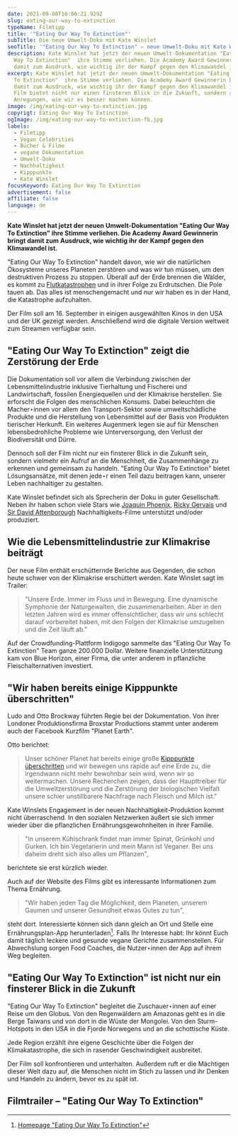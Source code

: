 ```yaml
---
date: 2021-09-08T16:00:21.929Z
slug: eating-our-way-to-extinction
typeName: Filmtipp
title: '"Eating Our Way To Extinction"'
subTitle: Die neue Umwelt-Doku mit Kate Winslet
seoTitle: '"Eating Our Way To Extinction" – neue Umwelt-Doku mit Kate Winslet'
description: Kate Winslet hat jetzt der neuen Umwelt-Dokumentation "Eating Our
  Way To Extinction"  ihre Stimme verliehen. Die Academy Award Gewinnerin bringt
  damit zum Ausdruck, wie wichtig ihr der Kampf gegen den Klimawandel ist.
excerpt: Kate Winslet hat jetzt der neuen Umwelt-Dokumentation "Eating Our Way
  To Extinction"  ihre Stimme verliehen. Die Academy Award Gewinnerin bringt
  damit zum Ausdruck, wie wichtig ihr der Kampf gegen den Klimawandel ist. Der
  Film bietet nicht nur einen finsteren Blick in die Zukunft, sondern auch
  Anregungen, wie wir es besser machen können.
image: /img/eating-our-way-to-extinction.jpg
copyrigt: Eating Our Way To Extinction
ogImage: /img/eating-our-way-to-extinction-fb.jpg
labels:
  - Filmtipp
  - Vegan Celebrities
  - Bücher & Filme
  - vegane Dokumentation
  - Umwelt-Doku
  - Nachhaltigkeit
  - Kipppunkte
  - Kate Winslet
focusKeyword: Eating Our Way To Extinction
advertisement: false
affiliate: false
language: de
---
```

**Kate Winslet hat jetzt der neuen Umwelt-Dokumentation "Eating Our Way To Extinction"  ihre Stimme verliehen. Die Academy Award Gewinnerin bringt damit zum Ausdruck, wie wichtig ihr der Kampf gegen den Klimawandel ist.**

"Eating Our Way To Extinction" handelt davon, wie wir die natürlichen Ökosysteme unseres Planeten zerstören und was wir tun müssen, um den destruktiven Prozess zu stoppen. Überall auf der Erde brennen die Wälder, es kommt zu [Flutkatastrophen](/2021/07/tiere-als-hochwasser-opfer/) und in ihrer Folge zu Erdrutschen. Die Pole tauen ab. Das alles ist menschengemacht und nur wir haben es in der Hand, die Katastrophe aufzuhalten.

Der Film soll am 16. September in einigen ausgewählten Kinos in den USA und der UK gezeigt werden. Anschließend wird die digitale Version weltweit zum Streamen verfügbar sein.

## "Eating Our Way To Extinction" zeigt die Zerstörung der Erde

Die Dokumentation soll vor allem die Verbindung zwischen der Lebensmittelindustrie inklusive Tierhaltung und Fischerei und Landwirtschaft, fossilen Energiequellen und der Klimakrise herstellen. Sie erforscht die Folgen des menschlichen Konsums. Dabei beleuchten die Macher⋆innen vor allem den Transport-Sektor sowie umweltschädliche Produkte und die Herstellung von Lebensmittel auf der Basis von Produkten tierischer Herkunft. Ein weiteres Augenmerk legen sie auf für Menschen lebensbedrohliche Probleme wie Unterversorgung, den Verlust der Biodiversität und Dürre.

Dennoch soll der Film nicht nur ein finsterer Blick in die Zukunft sein, sondern vielmehr ein Aufruf an die Menschheit, die Zusammenhänge zu erkennen und gemeinsam zu handeln. "Eating Our Way To Extinction" bietet Lösungsansätze, mit denen jede⋆r einen Teil dazu beitragen kann, unserer Leben nachhaltiger zu gestalten.

Kate Winslet befindet sich als Sprecherin der Doku in guter Gesellschaft. Neben ihr haben schon viele Stars wie [Joaquin Phoenix](/tag/joaquin-phoenix), [Ricky Gervais](/2021/03/save-ralph/) und [Sir David Attenborough](2020/08/a-life-on-our-planet/) Nachhaltigkeits-Filme unterstützt und/oder produziert.

## Wie die Lebensmittelindustrie zur Klimakrise beiträgt 

Der neue Film enthält erschütternde Berichte aus Gegenden, die schon heute schwer von der Klimakrise erschüttert werden. Kate Winslet sagt im Trailer: 

> "Unsere Erde. Immer im Fluss und in Bewegung. Eine dynamische Symphonie der Naturgewalten, die zusammenarbeiten. Aber in den letzten Jahren wird es immer offensichtlicher, dass wir uns schlecht darauf vorbereitet haben, mit den Folgen der Klimakrise umzugehen und die Zeit läuft ab."

Auf der Crowdfunding-Plattform Indigogo sammelte das "Eating Our Way To Extinction" Team ganze 200.000 Dollar. Weitere finanzielle Unterstützung kam von Blue Horizon, einer Firma, die unter anderem in pflanzliche Fleischalternativen investiert.

## "Wir haben bereits einige Kipppunkte überschritten"

Ludo and Otto Brockway führten Regie bei der Dokumentation. Von ihrer Londoner Produktionsfirma  Broxstar Productions stammt unter anderem auch der Facebook Kurzfilm "Planet Earth".

Otto berichtet:

> Unser schöner Planet hat bereits einige große [Kipppunkte überschritten](/2021/08/golfstrom-kipppunkt/) und wir bewegen uns rapide auf eine Erde zu, die irgendwann nicht mehr bewohnbar sein wird, wenn wir so weitermachen. Unsere Recherchen zeigen, dass der Haupttreiber für die Umweltzerstörung und die Zerstörung der biologischen Vielfalt unsere schier unstillbarere Nachfrage nach Fleisch und Milch ist."

Kate Winslets Engagement in der neuen Nachhaltigkeit-Produktion kommt nicht überraschend. In den sozialen Netzwerken äußert sie sich immer wieder über die pflanzlichen Ernährungsgewohnheiten in ihrer Familie.

> "In unserem Kühlschrank findet man immer Spinat, Grünkohl und Gurken. Ich bin Vegetarierin und mein Mann ist Veganer. Bei uns daheim dreht sich also alles um Pflanzen", 

berichtete sie erst kürzlich wieder.

Auch auf der Website des Films gibt es interessante Informationen zum Thema Ernährung.

> "Wir haben jeden Tag die Möglichkeit, dem Planeten, unserem Gaumen und unserer Gesundheit etwas Gutes zu tun",

steht dort. Interessierte können sich dann gleich an Ort und Stelle eine Ernährungsplan-App herunterladen[^1]. Falls Ihr Interesse habt: Ihr könnt Euch damit täglich leckere und gesunde vegane Gerichte zusammenstellen. Für Abwechslung sorgen Food Coaches, die Nutzer⋆innen der App auf ihrem Weg begleiten.

## "Eating Our Way To Extinction" ist nicht nur ein finsterer Blick in die Zukunft

"Eating Our Way To Extinction" begleitet die Zuschauer⋆innen auf einer Reise um den Globus. Von den Regenwäldern am Amazonas geht es in die Berge Taiwans und von dort in die Wüste der Mongolei. Von den Sturm-Hotspots in den USA in die Fjorde Norwegens und an die schottische Küste.

Jede Region erzählt ihre eigene Geschichte über die Folgen der Klimakatastrophe, die sich in rasender Geschwindigkeit ausbreitet.

Der Film soll konfrontieren und unterhalten. Außerdem ruft er die Mächtigen dieser Welt dazu auf, die Menschen nicht im Stich zu lassen und ihr Denken und Handeln zu ändern, bevor es zu spät ist.

## Filmtrailer – "Eating Our Way To Extinction"

<YouTube id="Cl2iY87Sic8" />

[^1]: [Homepage "Eating Our Way To Extinction"](https://www.eating2extinction.com/)

